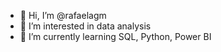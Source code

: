 - 👋 Hi, I’m @rafaelagm
- 👀 I’m interested in data analysis
- 🌱 I’m currently learning SQL, Python, Power BI

